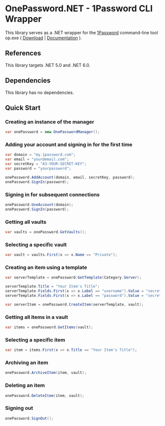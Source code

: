 # OnePassword.NET - 1Password CLI Wrapper
This library serves as a .NET wrapper for the [1Password](https://1password.com/) command-line tool op.exe ( [Download](https://app-updates.agilebits.com/product_history/CLI2) | [Documentation](https://developer.1password.com/docs/cli/reference) ).

## References
This library targets .NET 5.0 and .NET 6.0.

## Dependencies
This library has no dependencies.

## Quick Start

### Creating an instance of the manager
```csharp
var onePassword = new OnePasswordManager();
```

### Adding your account and signing in for the first time
```csharp
var domain = "my.1password.com";
var email = "your@email.com";
var secretKey = "A3-YOUR-SECRET-KEY";
var password = "yourpassword";

onePassword.AddAccount(domain, email, secretKey, password);
onePassword.SignIn(password);
```

### Signing in for subsequent connections
```csharp
onePassword.UseAccount(domain);
onePassword.SignIn(password);
```

### Getting all vaults
```csharp
var vaults = onePassword.GetVaults();
```

### Selecting a specific vault
```csharp
var vault = vaults.First(x => x.Name == "Private");
```

### Creating an item using a template
```csharp
var serverTemplate = onePassword.GetTemplate(Category.Server);

serverTemplate.Title = "Your Item's Title";
serverTemplate.Fields.First(x => x.Label == "username").Value = "secretuser";
serverTemplate.Fields.First(x => x.Label == "password").Value = "secretpass";

var serverItem = onePassword.CreateItem(serverTemplate, vault);
```

### Getting all items in a vault
```csharp
var items = onePassword.GetItems(vault);
```

### Selecting a specific item
```csharp
var item = items.First(x => x.Title == "Your Item's Title");
```

### Archiving an item
```csharp
onePassword.ArchiveItem(item, vault);
```

### Deleting an item
```csharp
onePassword.DeleteItem(item, vault);
```

### Signing out
```csharp
onePassword.SignOut();
```
